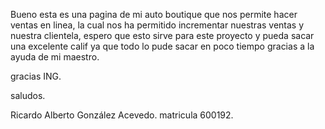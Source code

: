 Bueno esta es una pagina de mi auto boutique que nos permite hacer ventas en linea, la cual nos ha permitido incrementar nuestras ventas y nuestra clientela, espero que esto sirve para este proyecto y pueda sacar una excelente calif ya que todo lo pude sacar en poco tiempo gracias a la ayuda de mi maestro.

gracias ING.

saludos.

Ricardo Alberto González Acevedo.
matricula 600192.